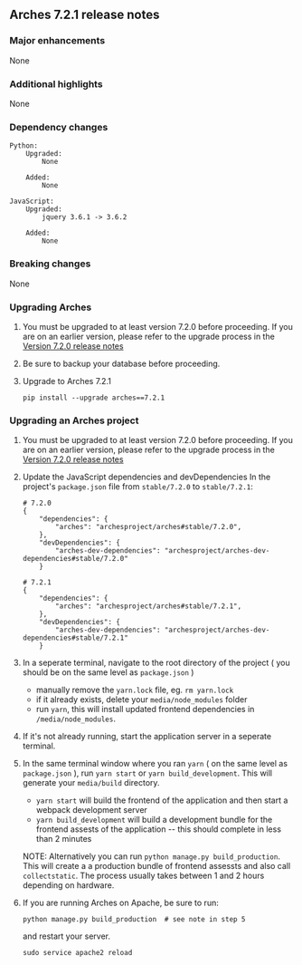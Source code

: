 Arches 7.2.1 release notes
------------------------


### Major enhancements
None

### Additional highlights
None
  
### Dependency changes
```
Python:
    Upgraded:
        None

    Added:
        None

JavaScript:
    Upgraded:
        jquery 3.6.1 -> 3.6.2

    Added:
        None
```

### Breaking changes
None

### Upgrading Arches

1. You must be upgraded to at least version 7.2.0 before proceeding. If you are on an earlier version, please refer to the upgrade process in the [Version 7.2.0 release notes](https://github.com/archesproject/arches/blob/dev/7.2.x/releases/7.2.0.md)

2. Be sure to backup your database before proceeding.

3. Upgrade to Arches 7.2.1
    ```
    pip install --upgrade arches==7.2.1
    ```

### Upgrading an Arches project

1. You must be upgraded to at least version 7.2.0 before proceeding. If you are on an earlier version, please refer to the upgrade process in the [Version 7.2.0 release notes](https://github.com/archesproject/arches/blob/dev/7.2.x/releases/7.2.0.md)

2. Update the JavaScript dependencies and devDependencies
    In the project's `package.json` file from `stable/7.2.0` to `stable/7.2.1`:
    ```    
    # 7.2.0
    {
        "dependencies": {
            "arches": "archesproject/arches#stable/7.2.0",
        },
        "devDependencies": {
            "arches-dev-dependencies": "archesproject/arches-dev-dependencies#stable/7.2.0"
        }
    ```
    ```    
    # 7.2.1
    {
        "dependencies": {
            "arches": "archesproject/arches#stable/7.2.1",
        },
        "devDependencies": {
            "arches-dev-dependencies": "archesproject/arches-dev-dependencies#stable/7.2.1"
        }
    ```

3. In a seperate terminal, navigate to the root directory of the project ( you should be on the same level as `package.json` ) 
    - manually remove the `yarn.lock` file, eg. `rm yarn.lock`
    - if it already exists, delete your `media/node_modules` folder
    - run `yarn`, this will install updated frontend dependencies in `/media/node_modules`.

4. If it's not already running, start the application server in a seperate terminal.

5. In the same terminal window where you ran `yarn` ( on the same level as `package.json` ), run `yarn start` or `yarn build_development`. This will generate your `media/build` directory.
    - `yarn start` will build the frontend of the application and then start a webpack development server
    - `yarn build_development` will build a development bundle for the frontend assests of the application -- this should complete in less than 2 minutes

    NOTE: Alternatively you can run `python manage.py build_production`. This will create a a production bundle of frontend assessts and also call `collectstatic`. The process usually takes between 1 and 2 hours depending on hardware.

6. If you are running Arches on Apache, be sure to run:

    ```
    python manage.py build_production  # see note in step 5
    ```
    and restart your server.
    ```
    sudo service apache2 reload
    ```

